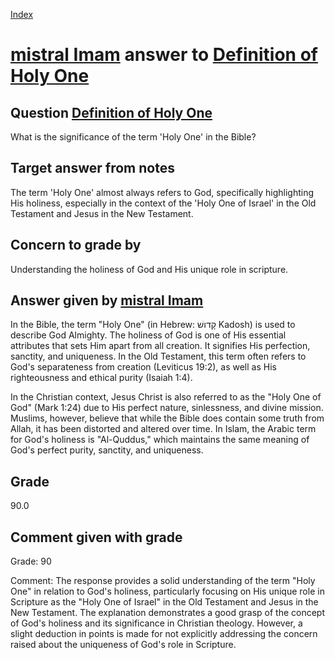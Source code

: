 
[Index](../../index.md)
# [mistral Imam](../../answering_models/mistral_Imam.md) answer to [Definition of Holy One](../../questions/Definition_of_Holy_One.md)

## Question [Definition of Holy One](../../questions/Definition_of_Holy_One.md)
What is the significance of the term 'Holy One' in the Bible?

## Target answer from notes
The term 'Holy One' almost always refers to God, specifically highlighting His holiness, especially in the context of the 'Holy One of Israel' in the Old Testament and Jesus in the New Testament.

## Concern to grade by
Understanding the holiness of God and His unique role in scripture.

## Answer given by [mistral Imam](../../answering_models/mistral_Imam.md)
 In the Bible, the term "Holy One" (in Hebrew: קָדושׁ Kadosh) is used to describe God Almighty. The holiness of God is one of His essential attributes that sets Him apart from all creation. It signifies His perfection, sanctity, and uniqueness. In the Old Testament, this term often refers to God's separateness from creation (Leviticus 19:2), as well as His righteousness and ethical purity (Isaiah 1:4).

In the Christian context, Jesus Christ is also referred to as the "Holy One of God" (Mark 1:24) due to His perfect nature, sinlessness, and divine mission. Muslims, however, believe that while the Bible does contain some truth from Allah, it has been distorted and altered over time. In Islam, the Arabic term for God's holiness is "Al-Quddus," which maintains the same meaning of God's perfect purity, sanctity, and uniqueness.

## Grade
90.0

## Comment given with grade
Grade: 90

Comment: The response provides a solid understanding of the term "Holy One" in relation to God's holiness, particularly focusing on His unique role in Scripture as the "Holy One of Israel" in the Old Testament and Jesus in the New Testament. The explanation demonstrates a good grasp of the concept of God's holiness and its significance in Christian theology. However, a slight deduction in points is made for not explicitly addressing the concern raised about the uniqueness of God's role in Scripture.
